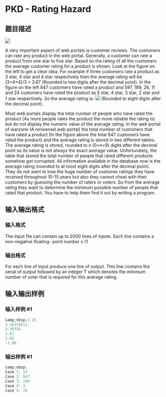 # PKD - Rating Hazard

## 题目描述

![](https://cdn.luogu.com.cn/upload/vjudge_pic/SP7389/dc3314f31388a0619821dfe584c975ea896d8c1f.png)

A very important aspect of web portals is customer reviews. The customers can rate any product in the web portal. Generally, a customer can rate a product from one star to five star. Based on the rating of all the customers the average customer rating for a product is shown. Look at the figure on the left to get a clear idea. For example if three customers rate a product as 3 star, 4 star and 4 star respectively then the average rating will be (3+4+4)/3 = 3.67 (Rounded to two digits after the decimal point). In the figure on the left 847 customers have rated a product and 597, 189, 26, 11 and 24 customers have rated the product as 5 star, 4 star, 3 star, 2 star and 1 star respectively. So the average rating is: ![](https://cdn.luogu.com.cn/upload/vjudge_pic/SP7389/3cfa2ad40c0c759c7b0289a1cb70912dddf8f642.png) (Rounded to eight digits after the decimal point).

Most web portals display the total number of people who have rated the product (As more people rates the product the more reliable the rating is) but do not display the numeric value of the average rating. In the web portal of warzone (A renowned web portal) the total number of customers that have rated a product (In the figure above the total 847 customers have rated the product) and the average rating is stored in two different tables. The average rating is stored, rounded to n (0<n<9) digits after the decimal point so its value is not always the exact average value. Unfortunately, the table that stored the total number of people that rated different products somehow got corrupted. All information available in the database now is the average rating (rounded to at most eight digits after the decimal point). They do not want to lose the huge number of customer ratings they have received throughout 10-15 years but also they cannot cheat with their customers by guessing the number of raters or voters. So from the average rating they want to determine the minimum possible number of people that rated that product. You have to help them find it out by writing a program.

## 输入输出格式

### 输入格式

The input file can contain up to 2000 lines of inputs. Each line contains a non-negative floating- point number v (1

### 输出格式

For each line of input produce one line of output. This line contains the serial of output followed by an integer T which denotes the minimum number of voter that is required for this average rating.

## 输入输出样例

### 输入样例 #1

```cpp
&amp;nbsp;1.15
4.56316411
4.56316
3.67
3.66
-1.00
```


### 输出样例 #1

```cpp
&amp;nbsp;
Case 1: 13
Case 2: 847
Case 3: 190
Case 4: 3
Case 5: 29
```


